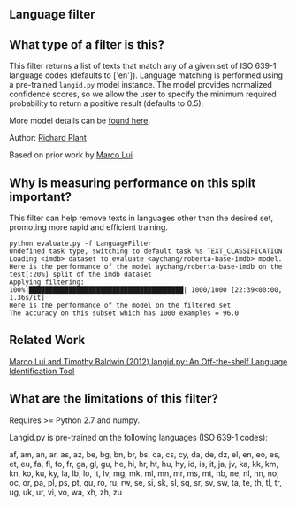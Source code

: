 ## Language filter

## What type of a filter is this?
This filter returns a list of texts that match any of a given set of ISO 639-1 language codes (defaults to ['en']). 
Language matching is performed using a pre-trained ``langid.py`` model instance. 
The model provides normalized confidence scores, so we allow the user to specify the minimum required probability to 
return a positive result (defaults to 0.5). 

More model details can be [found here](https://github.com/saffsd/langid.py).

Author: [Richard Plant](https://orcid.org/0000-0002-0239-2090)

Based on prior work by [Marco Lui](https://github.com/saffsd)

## Why is measuring performance on this split important?

This filter can help remove texts in languages other than the desired set, promoting more rapid and efficient training. 

```
python evaluate.py -f LanguageFilter
Undefined task type, switching to default task %s TEXT_CLASSIFICATION
Loading <imdb> dataset to evaluate <aychang/roberta-base-imdb> model.
Here is the performance of the model aychang/roberta-base-imdb on the test[:20%] split of the imdb dataset
Applying filtering:
100%|███████████████████████████████████████| 1000/1000 [22:39<00:00,  1.36s/it]
Here is the performance of the model on the filtered set
The accuracy on this subset which has 1000 examples = 96.0
```

## Related Work

[Marco Lui and Timothy Baldwin (2012) langid.py: An Off-the-shelf Language Identification Tool](www.aclweb.org/anthology/P12-3005)

## What are the limitations of this filter?

Requires >= Python 2.7 and numpy.

Langid.py is pre-trained on the following languages (ISO 639-1 codes):

af, am, an, ar, as, az, be, bg, bn, br, bs, ca, cs, cy, da, de, dz, el, en, eo, es, et, eu, fa, fi, fo, fr, ga, gl, gu, 
he, hi, hr, ht, hu, hy, id, is, it, ja, jv, ka, kk, km, kn, ko, ku, ky, la, lb, lo, lt, lv, mg, mk, ml, mn, mr, ms, mt, 
nb, ne, nl, nn, no, oc, or, pa, pl, ps, pt, qu, ro, ru, rw, se, si, sk, sl, sq, sr, sv, sw, ta, te, th, tl, tr, ug, uk, 
ur, vi, vo, wa, xh, zh, zu